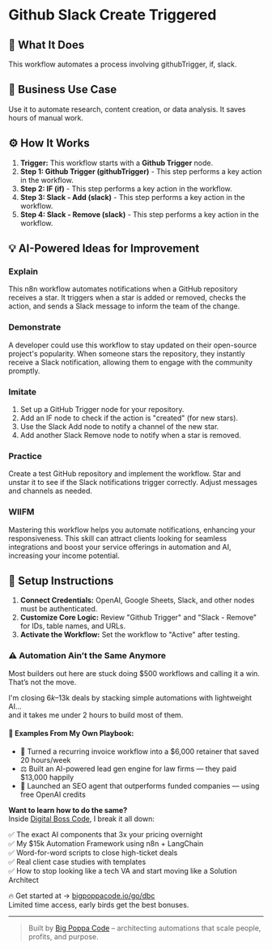 # Github Slack Create Triggered

## 🚀 What It Does
This workflow automates a process involving githubTrigger, if, slack.

## 💼 Business Use Case
Use it to automate research, content creation, or data analysis. It saves hours of manual work.

## ⚙️ How It Works
1.  **Trigger:** This workflow starts with a **Github Trigger** node.
2. **Step 1: Github Trigger (githubTrigger)** - This step performs a key action in the workflow.
3. **Step 2: IF (if)** - This step performs a key action in the workflow.
4. **Step 3: Slack - Add (slack)** - This step performs a key action in the workflow.
5. **Step 4: Slack - Remove (slack)** - This step performs a key action in the workflow.

## 💡 AI-Powered Ideas for Improvement
### Explain
This n8n workflow automates notifications when a GitHub repository receives a star. It triggers when a star is added or removed, checks the action, and sends a Slack message to inform the team of the change.

### Demonstrate
A developer could use this workflow to stay updated on their open-source project's popularity. When someone stars the repository, they instantly receive a Slack notification, allowing them to engage with the community promptly.

### Imitate
1. Set up a GitHub Trigger node for your repository.
2. Add an IF node to check if the action is "created" (for new stars).
3. Use the Slack Add node to notify a channel of the new star.
4. Add another Slack Remove node to notify when a star is removed.

### Practice
Create a test GitHub repository and implement the workflow. Star and unstar it to see if the Slack notifications trigger correctly. Adjust messages and channels as needed.

### WIIFM
Mastering this workflow helps you automate notifications, enhancing your responsiveness. This skill can attract clients looking for seamless integrations and boost your service offerings in automation and AI, increasing your income potential.

## 🔧 Setup Instructions
1. **Connect Credentials:** OpenAI, Google Sheets, Slack, and other nodes must be authenticated.
2. **Customize Core Logic:** Review "Github Trigger" and "Slack - Remove" for IDs, table names, and URLs.
3. **Activate the Workflow:** Set the workflow to "Active" after testing.

### ⚠️ Automation Ain’t the Same Anymore

Most builders out here are stuck doing $500 workflows and calling it a win.  
That’s not the move.  

I'm closing $6k–$13k deals by stacking simple automations with lightweight AI...  
and it takes me under 2 hours to build most of them.

#### 🧠 Examples From My Own Playbook:
- 🔁 Turned a recurring invoice workflow into a $6,000 retainer that saved 20 hours/week  
- ⚖️ Built an AI-powered lead gen engine for law firms — they paid $13,000 happily  
- 🚀 Launched an SEO agent that outperforms funded companies — using free OpenAI credits  

**Want to learn how to do the same?**  
Inside [Digital Boss Code](https://bigpoppacode.io/go/dbc), I break it all down:

✅ The exact AI components that 3x your pricing overnight  
✅ My $15k Automation Framework using n8n + LangChain  
✅ Word-for-word scripts to close high-ticket deals  
✅ Real client case studies with templates  
✅ How to stop looking like a tech VA and start moving like a Solution Architect  

🔥 Get started at → [bigpoppacode.io/go/dbc](https://bigpoppacode.io/go/dbc)  
Limited time access, early birds get the best bonuses.

---
> Built by [Big Poppa Code](https://bigpoppacode.io) – architecting automations that scale people, profits, and purpose.
